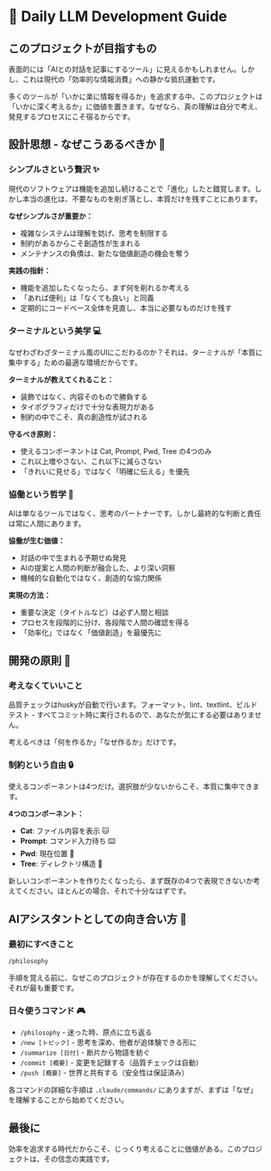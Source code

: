 # 🤖 Daily LLM Development Guide

## このプロジェクトが目指すもの

表面的には「AIとの対話を記事にするツール」に見えるかもしれません。しかし、これは現代の「効率的な情報消費」への静かな抵抗運動です。

多くのツールが「いかに楽に情報を得るか」を追求する中、このプロジェクトは「いかに深く考えるか」に価値を置きます。なぜなら、真の理解は自分で考え、発見するプロセスにこそ宿るからです。

## 設計思想 - なぜこうあるべきか 🎯

### シンプルさという贅沢 ✨

現代のソフトウェアは機能を追加し続けることで「進化」したと錯覚します。しかし本当の進化は、不要なものを削ぎ落とし、本質だけを残すことにあります。

**なぜシンプルさが重要か：**

- 複雑なシステムは理解を妨げ、思考を制限する
- 制約があるからこそ創造性が生まれる
- メンテナンスの負債は、新たな価値創造の機会を奪う

**実践の指針：**

- 機能を追加したくなったら、まず何を削れるか考える
- 「あれば便利」は「なくても良い」と同義
- 定期的にコードベース全体を見直し、本当に必要なものだけを残す

### ターミナルという美学 💻

なぜわざわざターミナル風のUIにこだわるのか？それは、ターミナルが「本質に集中する」ための最適な環境だからです。

**ターミナルが教えてくれること：**

- 装飾ではなく、内容そのもので勝負する
- タイポグラフィだけで十分な表現力がある
- 制約の中でこそ、真の創造性が試される

**守るべき原則：**

- 使えるコンポーネントは Cat, Prompt, Pwd, Tree の4つのみ
- これ以上増やさない、これ以下に減らさない
- 「きれいに見せる」ではなく「明確に伝える」を優先

### 協働という哲学 🤝

AIは単なるツールではなく、思考のパートナーです。しかし最終的な判断と責任は常に人間にあります。

**協働が生む価値：**

- 対話の中で生まれる予期せぬ発見
- AIの提案と人間の判断が融合した、より深い洞察
- 機械的な自動化ではなく、創造的な協力関係

**実現の方法：**

- 重要な決定（タイトルなど）は必ず人間と相談
- プロセスを段階的に分け、各段階で人間の確認を得る
- 「効率化」ではなく「価値創造」を最優先に

## 開発の原則 📏

### 考えなくていいこと

品質チェックはhuskyが自動で行います。フォーマット、lint、textlint、ビルドテスト - すべてコミット時に実行されるので、あなたが気にする必要はありません。

考えるべきは「何を作るか」「なぜ作るか」だけです。

### 制約という自由 🔒

使えるコンポーネントは4つだけ。選択肢が少ないからこそ、本質に集中できます。

**4つのコンポーネント：**

- **Cat**: ファイル内容を表示 🐱
- **Prompt**: コマンド入力待ち ⌨️
- **Pwd**: 現在位置 📍
- **Tree**: ディレクトリ構造 🌳

新しいコンポーネントを作りたくなったら、まず既存の4つで表現できないか考えてください。ほとんどの場合、それで十分なはずです。

## AIアシスタントとしての向き合い方 🚀

### 最初にすべきこと

```bash
/philosophy
```

手順を覚える前に、なぜこのプロジェクトが存在するのかを理解してください。それが最も重要です。

### 日々使うコマンド 🎮

- `/philosophy` - 迷った時、原点に立ち返る
- `/new [トピック]` - 思考を深め、他者が追体験できる形に
- `/summarize [日付]` - 断片から物語を紡ぐ
- `/commit [概要]` - 変更を記録する（品質チェックは自動）
- `/push [概要]` - 世界と共有する（安全性は保証済み）

各コマンドの詳細な手順は `.claude/commands/` にありますが、まずは「なぜ」を理解することから始めてください。

## 最後に

効率を追求する時代だからこそ、じっくり考えることに価値がある。このプロジェクトは、その信念の実践です。
